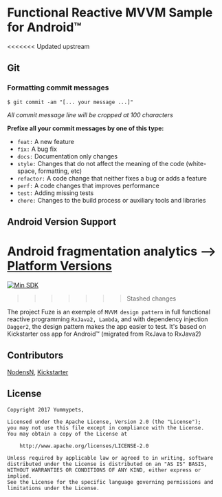 # Functional Reactive MVVM Sample for Android™

<<<<<<< Updated upstream
## Git
### Formatting commit messages
```
$ git commit -am "[... your message ...]"
```
*All commit message line will be cropped at 100 characters*

**Prefixe all your commit messages by one of this type:**
* `feat:`     A new feature
* `fix:`      A bug fix
* `docs:`     Documentation only changes
* `style:`    Changes that do not affect the meaning of the code (white-space, formatting, etc)
* `refactor:` A code change that neither fixes a bug or adds a feature
* `perf:`     A code changes that improves performance
* `test:`     Adding missing tests
* `chore:`    Changes to the build process or auxiliary tools and libraries

## Android Version Support
Android fragmentation analytics --> [Platform Versions](http://developer.android.com/about/dashboards/index.html#Platform)
=======
[![Min SDK](https://img.shields.io/badge/min%20SDK-19-blue.svg)](http://developer.android.com/about/dashboards/index.html#Platform)
>>>>>>> Stashed changes

The project Fuze is an exemple of `MVVM design pattern` in full functional reactive programming `RxJava2, Lambda`, and with dependency injection `Dagger2`, the design pattern makes the app easier to test.
It's based on Kickstarter oss app for Android™ (migrated from RxJava to RxJava2)

## Contributors
[NodensN](https://github.com/NodensN),  [Kickstarter](https://github.com/kickstarter/android-oss)

## License
```
Copyright 2017 Yummypets,

Licensed under the Apache License, Version 2.0 (the "License");
you may not use this file except in compliance with the License.
You may obtain a copy of the License at

    http://www.apache.org/licenses/LICENSE-2.0

Unless required by applicable law or agreed to in writing, software
distributed under the License is distributed on an "AS IS" BASIS,
WITHOUT WARRANTIES OR CONDITIONS OF ANY KIND, either express or implied.
See the License for the specific language governing permissions and
limitations under the License.
```
